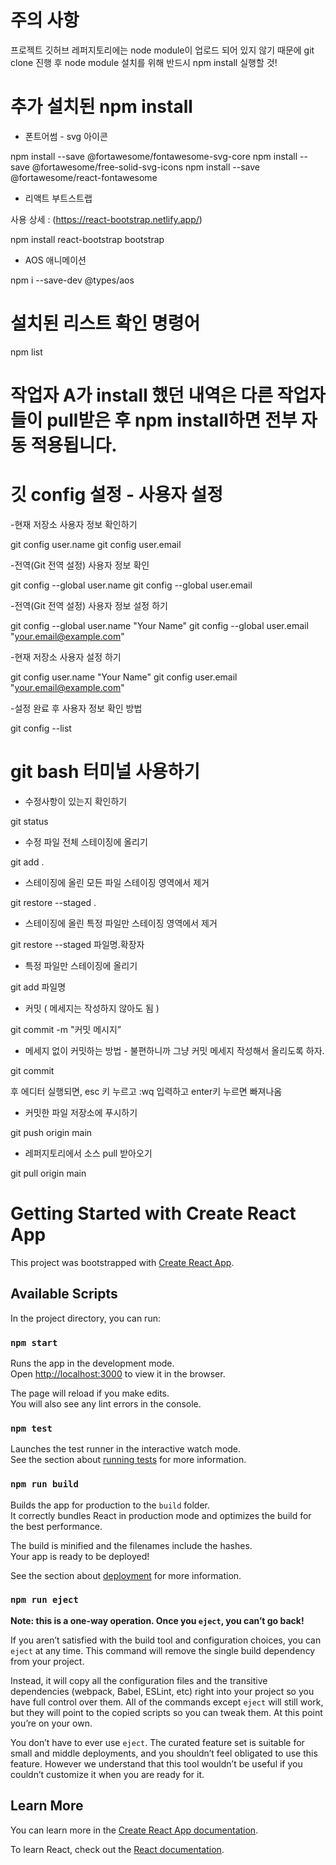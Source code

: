 
# 주의 사항

프로젝트 깃허브 레퍼지토리에는 node module이 업로드 되어 있지 않기 때문에 
git clone 진행 후 node module 설치를 위해 반드시 npm install 실행할 것!

# 추가 설치된 npm install 

- 폰트어썸 - svg 아이콘 

npm install --save @fortawesome/fontawesome-svg-core
npm install --save @fortawesome/free-solid-svg-icons
npm install --save @fortawesome/react-fontawesome

- 리액트 부트스트랩

사용 상세 : (https://react-bootstrap.netlify.app/)

npm install react-bootstrap bootstrap

- AOS 애니메이션

npm i --save-dev @types/aos

# 설치된 리스트 확인 명령어

npm list


# 작업자 A가 install 했던 내역은 다른 작업자들이 pull받은 후 npm install하면 전부 자동 적용됩니다.

# 깃 config 설정 - 사용자 설정

-현재 저장소 사용자 정보 확인하기 

git config user.name
git config user.email


-전역(Git 전역 설정) 사용자 정보 확인

git config --global user.name
git config --global user.email


-전역(Git 전역 설정) 사용자 정보 설정 하기

git config --global user.name "Your Name"
git config --global user.email "your.email@example.com"


-현재 저장소 사용자 설정 하기

git config user.name "Your Name"
git config user.email "your.email@example.com"


-설정 완료 후 사용자 정보 확인 방법

git config --list


# git bash 터미널 사용하기 

- 수정사항이 있는지 확인하기

git status

- 수정 파일 전체 스테이징에 올리기

git add .


- 스테이징에 올린 모든 파일 스테이징 영역에서 제거

git restore --staged .

- 스테이징에 올린 특정 파일만 스테이징 영역에서 제거

git restore --staged 파일명.확장자


- 특정 파일만 스테이징에 올리기 

git add 파일명

- 커밋 ( 메세지는 작성하지 않아도 됨 )

git commit -m "커밋 메시지”

- 메세지 없이 커밋하는 방법 - 불편하니까 그냥 커밋 메세지 작성해서 올리도록 하자.

git commit 

후 에디터 실행되면, esc 키 누르고 :wq 입력하고 enter키 누르면 빠져나옴


- 커밋한 파일 저장소에 푸시하기

git push origin main


- 레퍼지토리에서 소스 pull 받아오기

git pull origin main 


# Getting Started with Create React App

This project was bootstrapped with [Create React App](https://github.com/facebook/create-react-app).

## Available Scripts

In the project directory, you can run:

### `npm start`

Runs the app in the development mode.\
Open [http://localhost:3000](http://localhost:3000) to view it in the browser.

The page will reload if you make edits.\
You will also see any lint errors in the console.

### `npm test`

Launches the test runner in the interactive watch mode.\
See the section about [running tests](https://facebook.github.io/create-react-app/docs/running-tests) for more information.

### `npm run build`

Builds the app for production to the `build` folder.\
It correctly bundles React in production mode and optimizes the build for the best performance.

The build is minified and the filenames include the hashes.\
Your app is ready to be deployed!

See the section about [deployment](https://facebook.github.io/create-react-app/docs/deployment) for more information.

### `npm run eject`

**Note: this is a one-way operation. Once you `eject`, you can’t go back!**

If you aren’t satisfied with the build tool and configuration choices, you can `eject` at any time. This command will remove the single build dependency from your project.

Instead, it will copy all the configuration files and the transitive dependencies (webpack, Babel, ESLint, etc) right into your project so you have full control over them. All of the commands except `eject` will still work, but they will point to the copied scripts so you can tweak them. At this point you’re on your own.

You don’t have to ever use `eject`. The curated feature set is suitable for small and middle deployments, and you shouldn’t feel obligated to use this feature. However we understand that this tool wouldn’t be useful if you couldn’t customize it when you are ready for it.

## Learn More

You can learn more in the [Create React App documentation](https://facebook.github.io/create-react-app/docs/getting-started).

To learn React, check out the [React documentation](https://reactjs.org/).

